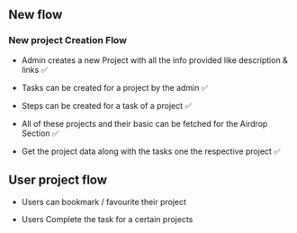 ## New flow

### New project Creation Flow

- Admin creates a new Project with all the info provided like description & links ✅

- Tasks can be created for a project by the admin ✅

- Steps can be created for a task of a project ✅

- All of these projects and their basic can be fetched for the Airdrop Section ✅

- Get the project data along with the tasks one the respective project ✅

## User project flow

- Users can bookmark / favourite their project

- Users Complete the task for a certain projects
